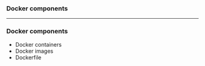 ### Docker components

------------------------------------------------------------

### Docker components

* Docker containers
* Docker images
* Dockerfile
